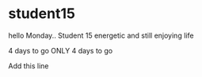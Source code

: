 # student15
hello Monday..
Student 15 energetic and still enjoying life

4 days to go
ONLY 4 days to go

Add this line